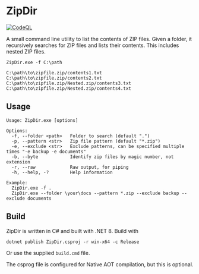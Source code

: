 # ZipDir

[![CodeQL](https://github.com/lookbusy1344/ZipDir/actions/workflows/github-code-scanning/codeql/badge.svg)](https://github.com/lookbusy1344/ZipDir/actions/workflows/github-code-scanning/codeql)

A small command line utility to list the contents of ZIP files. Given a folder, it recursively searches for ZIP files and lists their contents. This includes nested ZIP files.

```
ZipDir.exe -f C:\path

C:\path\to\zipfile.zip/contents1.txt
C:\path\to\zipfile.zip/contents2.txt
C:\path\to\zipfile.zip/Nested.zip/contents3.txt
C:\path\to\zipfile.zip/Nested.zip/contents4.txt
```


## Usage

```
Usage: ZipDir.exe [options]

Options:
  -f, --folder <path>   Folder to search (default ".")
  -p, --pattern <str>   Zip file pattern (default "*.zip")
  -e, --exclude <str>   Exclude patterns, can be specified multiple times "-e backup -e documents"
  -b, --byte            Identify zip files by magic number, not extension
  -r, --raw             Raw output, for piping
  -h, --help, -?        Help information

Example:
  ZipDir.exe -f .
  ZipDir.exe --folder \your\docs --pattern *.zip --exclude backup --exclude documents
```

## Build

ZipDir is written in C# and built with .NET 8. Build with

```
dotnet publish ZipDir.csproj -r win-x64 -c Release
```

Or use the supplied `build.cmd` file.

The csprog file is configured for Native AOT compilation, but this is optional.
